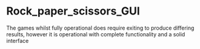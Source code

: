 # Rock_paper_scissors_GUI

The games whilst fully operational does require exiting to produce differing results,
however it is operational with complete functionality and a solid interface  
